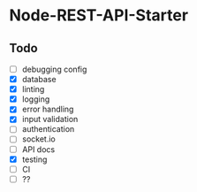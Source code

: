 # Node-REST-API-Starter

## Todo

- [ ] debugging config
- [x] database
- [x] linting
- [x] logging
- [x] error handling
- [x] input validation
- [ ] authentication
- [ ] socket.io
- [ ] API docs
- [x] testing
- [ ] CI
- [ ] ??
